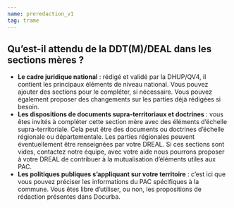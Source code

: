 ```yaml
---
name: preredaction_v1
tag: trame
---
```


## Qu’est-il attendu de la DDT(M)/DEAL dans les sections mères ?


- **Le cadre juridique national** : rédigé et validé par la DHUP/QV4, il contient les principaux éléments de niveau national. Vous pouvez ajouter des sections pour le compléter, si nécessaire. Vous pouvez également proposer des changements sur les parties déjà rédigées si besoin.
- **Les dispositions de documents supra-territoriaux et doctrines** : vous êtes invités à compléter cette section mère avec des éléments d’échelle supra-territoriale. Cela peut être des documents ou doctrines d’échelle régionale ou départementale. Les parties régionales peuvent éventuellement être renseignées par votre DREAL. Si ces sections sont vides, contactez notre équipe, avec votre aide nous pourrons proposer à votre DREAL de contribuer à la mutualisation d’éléments utiles aux PAC.
- **Les politiques publiques s’appliquant sur votre territoire** : c’est ici que vous pouvez préciser les informations du PAC spécifiques à la commune. Vous êtes libre d’utiliser, ou non, les propositions de rédaction présentes dans Docurba.
